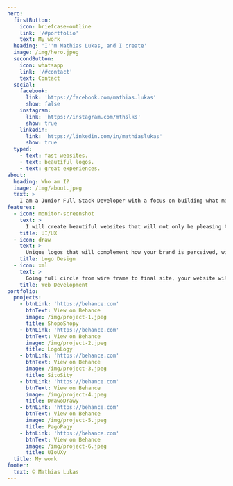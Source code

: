 ```yaml
---
hero:
  firstButton:
    icon: briefcase-outline
    link: '/#portfolio'
    text: My work
  heading: 'I''m Mathias Lukas, and I create'
  image: /img/hero.jpeg
  secondButton:
    icon: whatsapp
    link: '/#contact'
    text: Contact
  social:
    facebook:
      link: 'https://facebook.com/mathias.lukas'
      show: false
    instagram:
      link: 'https://instagram.com/mthslks'
      show: true
    linkedin:
      link: 'https://linkedin.com/in/mathiaslukas'
      show: true
  typed:
    - text: fast websites.
    - text: beautiful logos.
    - text: great experiences.
about:
  heading: Who am I?
  image: /img/about.jpeg
  text: >
    I am a Junior Full Stack Developer with a focus on building what matters. With more than 13 years of experience in the corporate and startup field, I am able to connect the dots for you and help you scale your business to a new level. Fields of expertise include Sales, Project Management, Marketing, SEO, built on a solid foundation of HTML, CSS, JavaScript, React.js, Node.js.
features:
  - icon: monitor-screenshot
    text: >
      I will create beautiful websites that will not only be pleasing to the eyes of your customer, but help them find what they are looking for.
    title: UI/UX
  - icon: draw
    text: >
      Unique logos that will complement how your brand is perceived, with love & attention to detail.
    title: Logo Design
  - icon: xml
    text: >
      Going full circle from wire frame to final site, your website will be built with state-of-the-art web development technology.
    title: Web Development
portfolio:
  projects:
    - btnLink: 'https://behance.com'
      btnText: View on Behance
      image: /img/project-1.jpeg
      title: ShopoShopy
    - btnLink: 'https://behance.com'
      btnText: View on Behance
      image: /img/project-2.jpeg
      title: LogoLogy
    - btnLink: 'https://behance.com'
      btnText: View on Behance
      image: /img/project-3.jpeg
      title: SitoSity
    - btnLink: 'https://behance.com'
      btnText: View on Behance
      image: /img/project-4.jpeg
      title: DrawoDrawy
    - btnLink: 'https://behance.com'
      btnText: View on Behance
      image: /img/project-5.jpeg
      title: PagoPagy
    - btnLink: 'https://behance.com'
      btnText: View on Behance
      image: /img/project-6.jpeg
      title: UIoUXy
  title: My work
footer:
  text: © Mathias Lukas
---
```


